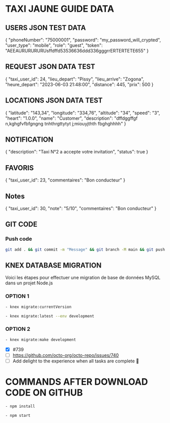 # **TAXI JAUNE GUIDE DATA**

## USERS JSON TEST DATA

{
    "phoneNumber": "75000001",
    "password": "my_password_will_crypted",
    "user_type": "mobile",
    "role": "guest",
    "token": "AEEAURURURURUsffdffd53536636ddd336gggrrERTERTETE655"
}

## REQUEST JSON DATA TEST

{
    "taxi_user_id": 24,
    "lieu_depart": "Pissy",
    "lieu_arrive": "Zogona",
    "heure_depart": "2023-06-03 21:48:00",
    "distance": 445,
    "prix": 500
}

## LOCATIONS JSON DATA TEST

{
    "latitude": "143,34",
    "longitude": "334,76",
    "altitude": "34",
    "speed": "3",
    "heart": "1.0.0",
    "name": "Customer",
    "description": "dffdggffgf n,kghgfvfbfgngng tnhthrgttytyt j;miouyjthth fbghghhhh"
}

## NOTIFICATION

{
    "description": "Taxi N°2 a accepte votre invitation",
    "status": true
}


## FAVORIS

{
    "taxi_user_id": 23,
    "commentaires": "Bon conducteur"
}

## Notes

{
    "taxi_user_id": 30,
    "note": "5/10",
    "commentaires": "Bon conducteur"
}

## GIT CODE 

### Push code
```bash
git add . && git commit -m "Message" && git branch -M main && git push -u origin main
```

## KNEX DATABASE MIGRATION
Voici les étapes pour effectuer une migration de base de données MySQL dans un projet Node.js
### OPTION 1
```bash
- knex migrate:currentVersion
```

```bash
- knex migrate:latest --env development
```
### OPTION 2
```bash
- knex migrate:make development
```
- [x] #739
- [ ] https://github.com/octo-org/octo-repo/issues/740
- [ ] Add delight to the experience when all tasks are complete :tada:

# COMMANDS AFTER DOWNLOAD CODE ON GITHUB

```bash
- npm install
```

```bash
- npm start
```
